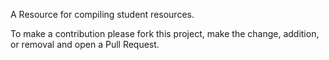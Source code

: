 A Resource for compiling student resources.

To make a contribution please fork this project, make the change, addition, or
removal and open a Pull Request.
